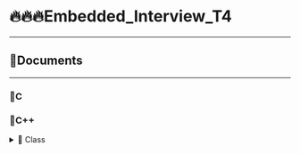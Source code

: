 # 🔥🔥🔥Embedded_Interview_T4
-------------------------------------------------------------
## 🧾Documents
-------------------------------------------------------------
###  💊C 
### 💊C++      
<details>

<summary>🔸 Class</summary>
   
### Khái niệm
   > Class hay lớp là một mô tả trừu tượng **(abstract)** của nhóm các đối tượng **(object)** có cùng bản chất, ngược lại mỗi một đối tượng là một thể hiện cụ thể **(instance)** cho những mô tả trừu tượng đó. Một class trong C++ sẽ có các đặc điểm sau:
   
        ▪ Một class bao gồm các thành phần dữ liệu (thuộc tính hay property) và các phương thức (hàm thành phần hay method).
        ▪ Class thực chất là một kiểu dữ liệu do người lập trình định nghĩa.
        ▪ Trong C++, từ khóa class sẽ chỉ điểm bắt đầu của một class sẽ được cài đặt.
   
### Khai báo class và sử dụng class
   
    ```
       class Person {
       public:
       string firstName; // property
       string lastName; // property
       int age; // property
       void fullname() { // method
       cout << firstName << ' ' << lastName;
       }
      }
    ```
</details>
